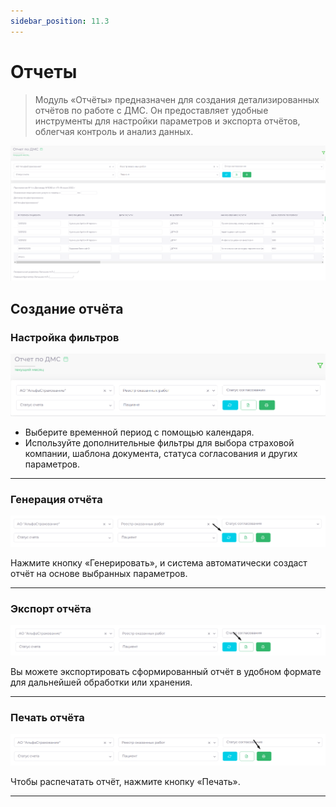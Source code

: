 ```yaml
---
sidebar_position: 11.3
---
```

# Отчеты

> Модуль «Отчёты» предназначен для создания детализированных отчётов по работе с ДМС. Он предоставляет удобные инструменты для настройки параметров и экспорта отчётов, облегчая контроль и анализ данных.

![Общий вид модуля Отчёты](assets/reports/1.png)

## Создание отчёта

### Настройка фильтров

![Общий вид модуля Отчёты](assets/reports/2.png)

- Выберите временной период с помощью календаря.  
- Используйте дополнительные фильтры для выбора страховой компании, шаблона документа, статуса согласования и других параметров.

---

### Генерация отчёта

![Общий вид модуля Отчёты](assets/reports/3.png)

Нажмите кнопку «Генерировать», и система автоматически создаст отчёт на основе выбранных параметров.

---

### Экспорт отчёта

![Общий вид модуля Отчёты](assets/reports/4.png)

Вы можете экспортировать сформированный отчёт в удобном формате для дальнейшей обработки или хранения.

---

### Печать отчёта

![Общий вид модуля Отчёты](assets/reports/5.png)

Чтобы распечатать отчёт, нажмите кнопку «Печать».

---
